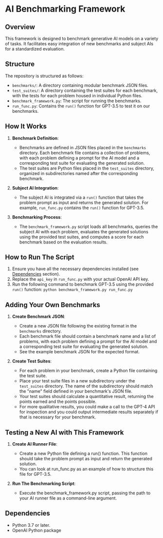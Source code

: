 # AI Benchmarking Framework

## Overview
This framework is designed to benchmark generative AI models on a variety of tasks. It facilitates easy integration of new benchmarks and subject AIs for a standardized evaluation.

## Structure
The repository is structured as follows:
- `benchmarks/`: A directory containing modular benchmark JSON files.
- `test_suites/`: A directory containing the test suites for each benchmark, with the tests for each problem housed in individual Python files.
- `benchmark_framework.py`: The script for running the benchmarks.
- `run_func.py`: Contains the `run()` function for GPT-3.5 to test it on our benchmarks.

## How It Works
1. **Benchmark Definition**:
   - Benchmarks are defined in JSON files placed in the `benchmarks` directory. Each benchmark file contains a collection of problems, with each problem defining a prompt for the AI model and a corresponding test suite for evaluating the generated solution.
   - The test suites are Python files placed in the `test_suites` directory, organized in subdirectories named after the corresponding benchmark.

2. **Subject AI Integration**:
   - The subject AI is integrated via a `run()` function that takes the problem prompt as input and returns the generated solution. For example, `run_func.py` contains the `run()` function for GPT-3.5.

3. **Benchmarking Process**:
   - The `benchmark_framework.py` script loads all benchmarks, queries the subject AI with each problem, evaluates the generated solutions using the provided test suites, and computes a score for each benchmark based on the evaluation results.

## How to Run The Script
1. Ensure you have all the necessary dependencies installed (see [Dependencies](#dependencies) section).
2. Replace the `api_key` in `run_func.py` with your actual OpenAI API key.
3. Run the following command to benchmark GPT-3.5 using the provided `run()` function:
`python benchmark_framework.py run_func.py`

## Adding Your Own Benchmarks

1. **Create Benchmark JSON**:
   - Create a new JSON file following the existing format in the `benchmarks` directory.
   - Each benchmark file should contain a benchmark name and a list of problems, with each problem defining a prompt for the AI model and a corresponding test suite for evaluating the generated solution.
   - See the example benchmark JSON for the expected format.

2. **Create Test Suites**:
   - For each problem in your benchmark, create a Python file containing the test suite.
   - Place your test suite files in a new subdirectory under the `test_suites` directory. The name of the subdirectory should match the "name" field defined in your benchmark's JSON file.
   - Your test suites should calculate a quantitative result, returning the points earned and the points possible.
   - For more qualitative results, you could make a call to the GPT-4 API for inspection and you could output intermediate results separately if that is necessary for your benchmark.

## Testing a New AI with This Framework
1. **Create AI Runner File**:
   - Create a new Python file defining a run() function. This function should take the problem prompt as input and return the generated solution.
   - You can look at run_func.py as an example of how to structure this file for GPT-3.5.

2. **Run The Benchmarking Script**:
   - Execute the benchmark_framework.py script, passing the path to your AI runner file as a command-line argument.

## Dependencies
- Python 3.7 or later.
- OpenAI Python package
